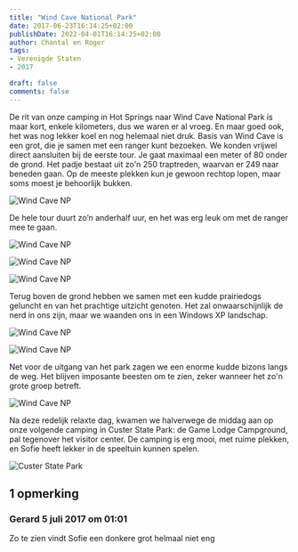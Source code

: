 ```yaml
---
title: "Wind Cave National Park"
date: 2017-06-23T16:14:25+02:00
publishDate: 2022-04-01T16:14:25+02:00
author: Chantal en Roger
tags:
- Verenigde Staten
- 2017

draft: false
comments: false
---
```


De rit van onze camping in Hot Springs naar Wind Cave National Park is maar kort, enkele kilometers, dus we waren er al vroeg. En maar goed ook, het was nog lekker koel en nog helemaal niet druk. Basis van Wind Cave is een grot, die je samen met een ranger kunt bezoeken. We konden vrijwel direct aansluiten bij de eerste tour. Je gaat maximaal een meter of 80 onder de grond. Het padje bestaat uit zo'n 250 traptreden, waarvan er 249 naar beneden gaan. Op de meeste plekken kun je gewoon rechtop lopen, maar soms moest je behoorlijk bukken.

![Wind Cave NP](./images/IMG_22504.jpg)

De hele tour duurt zo’n anderhalf uur, en het was erg leuk om met de ranger mee te gaan.

![Wind Cave NP](./images/IMG_22674.jpg)

![Wind Cave NP](./images/IMG_22754.jpg)

![Wind Cave NP](./images/IMG_22914.jpg)

Terug boven de grond hebben we samen met een kudde prairiedogs geluncht en van het prachtige uitzicht genoten. Het zal onwaarschijnlijk de nerd in ons zijn, maar we waanden ons in een Windows XP landschap.

![Wind Cave NP](./images/IMG_94964.jpg)

![Wind Cave NP](./images/IMG_95044.jpg)

Net voor de uitgang van het park zagen we een enorme kudde bizons langs de weg. Het blijven imposante beesten om te zien, zeker wanneer het zo'n grote groep betreft.

![Wind Cave NP](./images/IMG_16804.jpg)

Na deze redelijk relaxte dag, kwamen we halverwege de middag aan op onze volgende camping in Custer State Park: de Game Lodge Campground, pal tegenover het visitor center. De camping is erg mooi, met ruime plekken, en Sofie heeft lekker in de speeltuin kunnen spelen.

![Custer State Park](./images/IMG_16944.jpg)

## 1 opmerking

### Gerard 5 juli 2017 om 01:01

Zo te zien vindt Sofie een donkere grot helmaal niet eng
